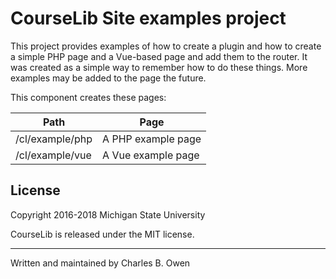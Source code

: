 # CourseLib Site examples project

This project provides examples of how to create a plugin and how to 
create a simple PHP page and a Vue-based page and add them to the
router. It was created as a simple way to remember how to do these
things. More examples may be added to the page the future.

This component creates these pages:

| Path | Page |
| ---- | ---- |
| /cl/example/php | A PHP example page |
| /cl/example/vue | A Vue example page |

## License

Copyright 2016-2018 Michigan State University

CourseLib is released under the MIT license.

* * *

Written and maintained by Charles B. Owen

